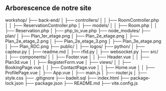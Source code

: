 ## Arborescence de notre site

workshop/
├── back-end/
│ ├── controllers/
│ │ ├── RoomController.php
│ │ ├── ReservationController.php
│ ├── models/
│ │ ├── Room.php
│ │ ├── Reservation.php
│ ├── php_to_vue.php
├── node_modules/
├── plan/
│ ├── Plan_1er_etage.png
│ ├── Plan_2e_etage.png
│ ├── Plan_2e_etage_2.png
│ ├── Plan_2e_etage_3.png
│ ├── Plan_3e_etage.png
│ ├── Plan_RDC.png
├── public/
│ ├── logos/
├── python/
│ ├── capteur.py
│ ├── readme.md
│ ├── rfid.py
│ ├── websocket.py
├── src/
│ ├── components/
│ │ ├── Footer.vue
│ │ ├── Header.vue
│ │ ├── Plan3d.vue
│ │ ├── RegisterForm.vue
│ ├── views/
│ │ ├── BookingPage.vue
│ │ ├── ContactPage.vue
│ │ ├── Home.vue
│ │ ├── ProfilePage.vue
│ ├── App.vue
│ ├── main.js
│ ├── router.js
│ ├── style.css
├── .gitignore
├── badeit.sql
├── index.html
├── package-lock.json
├── package.json
├── README.md
├── vite.config.js

